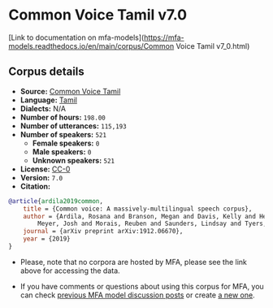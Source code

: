 
# Common Voice Tamil v7.0

[Link to documentation on mfa-models](https://mfa-models.readthedocs.io/en/main/corpus/Common Voice Tamil v7_0.html)

## Corpus details

- **Source:** [Common Voice Tamil](https://voice.mozilla.org/en/datasets)
- **Language:** [Tamil](https://en.wikipedia.org/wiki/Tamil_language)
- **Dialects:** N/A
- **Number of hours:** `198.00`
- **Number of utterances:** `115,193`
- **Number of speakers:** `521`
  - **Female speakers:** `0`
  - **Male speakers:** `0`
  - **Unknown speakers:** `521`
- **License:** [CC-0](https://creativecommons.org/publicdomain/zero/1.0/)
- **Version:** `7.0`
- **Citation:**
```bibtex
@article{ardila2019common,
	title = {Common voice: A massively-multilingual speech corpus},
	author = {Ardila, Rosana and Branson, Megan and Davis, Kelly and Henretty, Michael and Kohler, Michael and
		Meyer, Josh and Morais, Reuben and Saunders, Lindsay and Tyers, Francis M and Weber, Gregor},
	journal = {arXiv preprint arXiv:1912.06670},
	year = {2019}
}

```

- Please, note that no corpora are hosted by MFA, please see the link above for accessing the data.

- If you have comments or questions about using this corpus for MFA, you can check [previous MFA model discussion posts](https://github.com/MontrealCorpusTools/mfa-models/discussions?discussions_q=Common+Voice+Tamil+v7.0) or create [a new one](https://github.com/MontrealCorpusTools/mfa-models/discussions/new).
